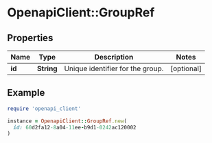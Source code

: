 # OpenapiClient::GroupRef

## Properties

| Name | Type | Description | Notes |
| ---- | ---- | ----------- | ----- |
| **id** | **String** | Unique identifier for the group. | [optional] |

## Example

```ruby
require 'openapi_client'

instance = OpenapiClient::GroupRef.new(
  id: 60d2fa12-8a04-11ee-b9d1-0242ac120002
)
```

